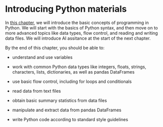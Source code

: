 # Introducing Python materials
In [this chapter](https://neuraldatascience.io/3-python/introduction.html), we will introduce the basic concepts of programming in Python. We will start with the basics of Python syntax, and then move on to more advanced topics like data types, flow control, and reading and writing data files. We will introduce AI assitance at the start of the next chapter.

By the end of this chapter, you should be able to:

- understand and use variables

- work with common Python data types like integers, floats, strings, characters, lists, dictionaries, as well as pandas DataFrames

- use basic flow control, including for loops and conditionals

- read data from text files

- obtain basic summary statistics from data files

- manipulate and extract data from pandas DataFrames

- write Python code according to standard style guidelines
